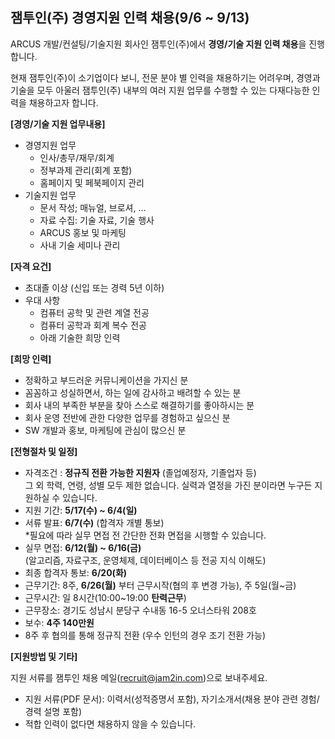 ## 잼투인(주) 경영지원 인력 채용(9/6 ~ 9/13)

ARCUS 개발/컨설팅/기술지원 회사인 잼투인(주)에서 **경영/기술 지원 인력 채용**을 진행합니다.

현재 잼투인(주)이 소기업이다 보니, 전문 분야 별 인력을 채용하기는 어려우며,
경영과 기술을 모두 아울러
잼투인(주) 내부의 여러 지원 업무를 수행할 수 있는 다재다능한 인력을 채용하고자 합니다.

**[경영/기술 지원 업무내용]**

- 경영지원 업무
   - 인사/총무/재무/회계
   - 정부과제 관리(회계 포함)
   - 홈페이지 및 페북페이지 관리
- 기술지원 업무
  - 문서 작성; 매뉴얼, 브로셔, ...
  - 자료 수집: 기술 자료, 기술 행사
  - ARCUS 홍보 및 마케팅
  - 사내 기술 세미나 관리

**[자격 요건]**

- 초대졸 이상 (신입 또는 경력 5년 이하)
- 우대 사항
   - 컴퓨터 공학 및 관련 계열 전공
   - 컴퓨터 공학과 회계 복수 전공
   - 아래 기술한 희망 인력

**[희망 인력]**

- 정확하고 부드러운 커뮤니케이션을 가지신 분
- 꼼꼼하고 성실하면서, 하는 일에 감사하고  배려할 수 있는 분
- 회사 내의 부족한 부분을 찾아 스스로 해결하기를 좋아하시는 분
- 회사 운영 전반에 관한 다양한 업무를 경험하고 싶으신 분
- SW 개발과 홍보, 마케팅에 관심이 많으신 분

**[전형절차 및 일정]**

- 자격조건 : **정규직 전환 가능한 지원자** (졸업예정자, 기졸업자 등)  
그 외 학력, 연령, 성별 모두 제한 없습니다. 실력과 열정을 가진 분이라면 누구든 지원하실 수 있습니다.
- 지원 기간: **5/17(수) ~ 6/4(일)**
- 서류 발표: **6/7(수)** (합격자 개별 통보)  
*필요에 따라 실무 면접 전 간단한 전화 면접을 시행할 수 있습니다.
- 실무 면접: **6/12(월) ~ 6/16(금)**  
(알고리즘, 자료구조, 운영체제, 데이터베이스 등 전공 지식 이해도)
- 최종 합격자 통보: **6/20(화)**
- 근무기간: 8주, **6/26(월)** 부터 근무시작(협의 후 변경 가능), 주 5일(월~금)
- 근무시간: 일 8시간(10:00~19:00 **탄력근무**)
- 근무장소: 경기도 성남시 분당구 수내동 16-5 오너스타워 208호
- 보수: **4주 140만원**
- 8주 후 협의를 통해 정규직 전환 (우수 인턴의 경우 조기 전환 가능)

**[지원방법 및 기타]**

지원 서류를 잼투인 채용 메일(<recruit@jam2in.com>)으로 보내주세요.

- 지원 서류(PDF 문서): 이력서(성적증명서 포함), 자기소개서(채용 분야 관련 경험/경력 설명 포함)
- 적합 인력이 없다면 채용하지 않을 수 있습니다.

